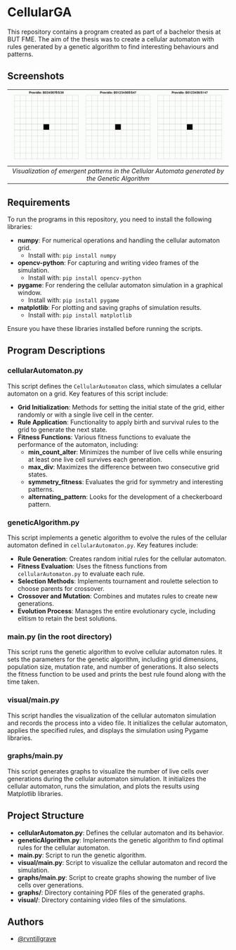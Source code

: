 # CellularGA

This repository contains a program created as part of a bachelor thesis at BUT FME. The aim of the thesis was to create a cellular automaton with rules generated by a genetic algorithm to find interesting behaviours and patterns.

## Screenshots
<center>

| ![Collection of Cellular Automata](visual/sym.gif) | 
|:--:| 
| *Visualization of emergent patterns in the Cellular Automata generated by the Genetic Algorithm* |

</center>

## Requirements

To run the programs in this repository, you need to install the following libraries:

- **numpy**: For numerical operations and handling the cellular automaton grid.
  - Install with: `pip install numpy`
- **opencv-python**: For capturing and writing video frames of the simulation.
  - Install with: `pip install opencv-python`
- **pygame**: For rendering the cellular automaton simulation in a graphical window.
  - Install with: `pip install pygame`
- **matplotlib**: For plotting and saving graphs of simulation results.
  - Install with: `pip install matplotlib`

Ensure you have these libraries installed before running the scripts.

## Program Descriptions

### cellularAutomaton.py

This script defines the `CellularAutomaton` class, which simulates a cellular automaton on a grid. 
Key features of this script include:

- **Grid Initialization**: Methods for setting the initial state of the grid, either randomly or with a single live cell in the center.
- **Rule Application**: Functionality to apply birth and survival rules to the grid to generate the next state.
- **Fitness Functions**: Various fitness functions to evaluate the performance of the automaton, including:
  - **min_count_alter**: Minimizes the number of live cells while ensuring at least one live cell survives each generation.
  - **max_div**: Maximizes the difference between two consecutive grid states.
  - **symmetry_fitness**: Evaluates the grid for symmetry and interesting patterns.
  - **alternating_pattern**: Looks for the development of a checkerboard pattern.

### geneticAlgorithm.py

This script implements a genetic algorithm to evolve the rules of the cellular automaton defined in `cellularAutomaton.py`. 
Key features include:

- **Rule Generation**: Creates random initial rules for the cellular automaton.
- **Fitness Evaluation**: Uses the fitness functions from `cellularAutomaton.py` to evaluate each rule.
- **Selection Methods**: Implements tournament and roulette selection to choose parents for crossover.
- **Crossover and Mutation**: Combines and mutates rules to create new generations.
- **Evolution Process**: Manages the entire evolutionary cycle, including elitism to retain the best solutions.

### main.py (in the root directory)

This script runs the genetic algorithm to evolve cellular automaton rules. It sets the parameters for the genetic algorithm, including grid dimensions, population size, mutation rate, and number of generations. It also selects the fitness function to be used and prints the best rule found along with the time taken.

### visual/main.py

This script handles the visualization of the cellular automaton simulation and records the process into a video file. It initializes the cellular automaton, applies the specified rules, and displays the simulation using Pygame libraries.

### graphs/main.py

This script generates graphs to visualize the number of live cells over generations during the cellular automaton simulation. It initializes the cellular automaton, runs the simulation, and plots the results using Matplotlib libraries.

## Project Structure

- **cellularAutomaton.py**: Defines the cellular automaton and its behavior.
- **geneticAlgorithm.py**: Implements the genetic algorithm to find optimal rules for the cellular automaton.
- **main.py**: Script to run the genetic algorithm.
- **visual/main.py**: Script to visualize the cellular automaton and record the simulation.
- **graphs/main.py**: Script to create graphs showing the number of live cells over generations.
- **graphs/**: Directory containing PDF files of the generated graphs.
- **visual/**: Directory containing video files of the simulations.

## Authors

- [@rvntillgrave](https://github.com/rvntillthegrave)

